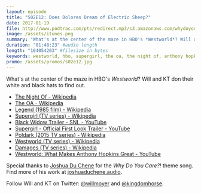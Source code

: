 ```yaml
---
layout: episode
title: "S02E12: Does Dolores Dream of Electric Sheep?"
date: 2017-01-19
file: http://www.podtrac.com/pts/redirect.mp3/s3.amazonaws.com/whydoyoucare.fm/Why+Do+You+Care+-+S02E12.mp3
image: /assets/itunes.png
summary: "What's at the center of the maze in HBO's *Westworld*? Will and KT don their white and black hats to find out."
duration: "01:48:23" #audio length
length: "104054203" #filesize in bytes
keywords: westworld, hbo, supergirl, the oa, the night of, anthony hopkins, ed harris, michael crighton
promo: /assets/promos/s02e12.jpg
---
```


What's at the center of the maze in HBO's *Westworld*? Will and KT don their white and black hats to find out.

<ul>
  <li><a href="https://en.wikipedia.org/wiki/The_Night_Of">The Night Of - Wikipedia</a></li>
  <li><a href="https://en.wikipedia.org/wiki/The_OA">The OA - Wikipedia</a></li>
  <li><a href="https://en.wikipedia.org/wiki/Legend_(1985_film)">Legend (1985 film) - Wikipedia</a></li>
  <li><a href="https://en.wikipedia.org/wiki/Supergirl_(TV_series)">Supergirl (TV series) - Wikipedia</a></li>
  <li><a href="https://www.youtube.com/watch?v=j_5KgpN38hM">Black Widow Trailer - SNL - YouTube</a></li>
  <li><a href="https://www.youtube.com/watch?v=1cMcKqrNTus">Supergirl - Official First Look Trailer - YouTube</a></li>
  <li><a href="https://en.wikipedia.org/wiki/Poldark_(2015_TV_series)">Poldark (2015 TV series) - Wikipedia</a></li>
  <li><a href="https://en.wikipedia.org/wiki/Westworld_(TV_series)">Westworld (TV series) - Wikipedia</a></li>
  <li><a href="https://en.wikipedia.org/wiki/Damages_(TV_series)">Damages (TV series) - Wikipedia</a></li>
  <li><a href="https://www.youtube.com/watch?v=4kSGkGKwp9U">Westworld: What Makes Anthony Hopkins Great - YouTube</a></li>
</ul>

Special thanks to [Joshua Du Chene](http://joshuaduchene.audio) for the *Why Do You Care?!* theme song. Find more of his work at [joshuaduchene.audio](http://joshuaduchene.audio).

Follow Will and KT on Twitter: [@willmoyer](https://twitter.com/willmoyer) and [@kingdomhorse](https://twitter.com/kingdomhorse).